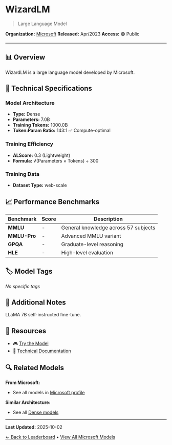 # WizardLM

> Large Language Model

**Organization:** [Microsoft](../../labs/microsoft.md)
**Released:** Apr/2023
**Access:** 🟢 Public

---

## 📊 Overview

WizardLM is a large language model developed by Microsoft.

## 🔧 Technical Specifications

### Model Architecture
- **Type:** Dense
- **Parameters:** 7.0B
- **Training Tokens:** 1000.0B
- **Token:Param Ratio:** 143:1 ✅ Compute-optimal

### Training Efficiency
- **ALScore:** 0.3 (Lightweight)
- **Formula:** √(Parameters × Tokens) ÷ 300

### Training Data
- **Dataset Type:** web-scale

## 📈 Performance Benchmarks

| Benchmark | Score | Description |
|-----------|-------|-------------|
| **MMLU** | - | General knowledge across 57 subjects |
| **MMLU-Pro** | - | Advanced MMLU variant |
| **GPQA** | - | Graduate-level reasoning |
| **HLE** | - | High-level evaluation |

## 🏷️ Model Tags

_No specific tags_

## 📝 Additional Notes

LLaMA 7B self-instructed fine-tune.

## 🔗 Resources

- 🎮 [Try the Model](https://6f8173a3550ed441ab.gradio.live/)
- 📄 [Technical Documentation](https://arxiv.org/abs/2304.12244)

## 🔍 Related Models

**From Microsoft:**
- See all models in [Microsoft profile](../../labs/microsoft.md)

**Similar Architecture:**
- See all [Dense models](../../architectures/dense.md)

---

**Last Updated:** 2025-10-02

[← Back to Leaderboard](../../README.md) • [View All Microsoft Models](../../labs/microsoft.md)
